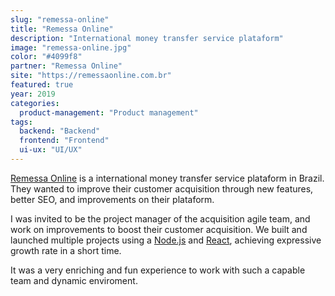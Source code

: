 ```yaml
---
slug: "remessa-online"
title: "Remessa Online"
description: "International money transfer service plataform"
image: "remessa-online.jpg"
color: "#4099f8"
partner: "Remessa Online"
site: "https://remessaonline.com.br"
featured: true
year: 2019
categories:
  product-management: "Product management"
tags:
  backend: "Backend"
  frontend: "Frontend"
  ui-ux: "UI/UX"
---
```

[Remessa Online](https://remessaonline.com.br) is a international money transfer service plataform in Brazil. They wanted to improve their customer acquisition through new features, better SEO, and improvements on their plataform.

I was invited to be the project manager of the acquisition agile team, and work on improvements to boost their customer acquisition. We built and launched multiple projects using a [Node.js](https://nodejs.org) and [React](https://reactjs.org), achieving expressive growth rate in a short time.

It was a very enriching and fun experience to work with such a capable team and dynamic enviroment.

<v-image
  size="desktop"
  image="/projects/remessa-online/remessa-online-1.jpg" />

<v-image
  size="mobile"
  image="/projects/remessa-online/remessa-online-2.jpg" />

